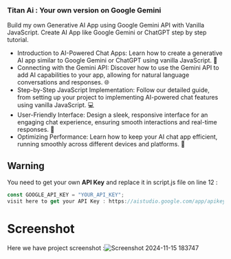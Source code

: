 ### Titan Ai : Your own version on Google Gemini

Build my own Generative AI App using Google Gemini API with Vanilla JavaScript. Create AI App like Google Gemini or ChatGPT step by step tutorial.

- Introduction to AI-Powered Chat Apps: Learn how to create a generative AI app similar to Google Gemini or ChatGPT using vanilla JavaScript. 🤖
- Connecting with the Gemini API: Discover how to use the Gemini API to add AI capabilities to your app, allowing for natural language conversations and responses. 🌐
- Step-by-Step JavaScript Implementation: Follow our detailed guide, from setting up your project to implementing AI-powered chat features using vanilla JavaScript. 💻
- User-Friendly Interface: Design a sleek, responsive interface for an engaging chat experience, ensuring smooth interactions and real-time responses. 🌟
- Optimizing Performance: Learn how to keep your AI chat app efficient, running smoothly across different devices and platforms. 📱

## Warning

You need to get your own **API Key** and replace it in script.js file on line 12 :

```javascript
const GOOGLE_API_KEY = "YOUR_API_KEY";
visit here to get your API Key : https://aistudio.google.com/app/apikey?_gl=1*8calfx*_ga*NjQwODU4MTE2LjE3MzE2NzI1Njk.*_ga_P1DBVKWT6V*MTczMTY3NDgzNy4yLjEuMTczMTY3NDg1NC40My4wLjQwNDU2MjI0MQ..
```

# Screenshot

Here we have project screenshot :![Screenshot 2024-11-15 183747](https://github.com/user-attachments/assets/d2963548-745e-4dd7-9181-35bf6d53aa63)



